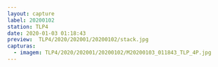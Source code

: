 ```yaml
---
layout: capture
label: 20200102
station: TLP4
date: 2020-01-03 01:18:43
preview:  TLP4/2020/202001/20200102/stack.jpg
capturas:
  - imagem: TLP4/2020/202001/20200102/M20200103_011843_TLP_4P.jpg
---
```

